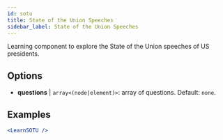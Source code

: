 ```yaml
---
id: sotu
title: State of the Union Speeches
sidebar_label: State of the Union Speeches
---
```


Learning component to explore the State of the Union speeches of US presidents.

## Options

* __questions__ | `array<(node|element)>`: array of questions. Default: `none`.


## Examples

```jsx live
<LearnSOTU />
```

